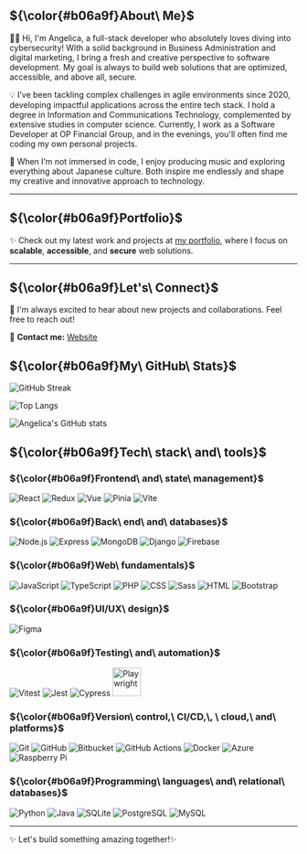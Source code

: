## ${\color{#b06a9f}About\ Me}$
:woman_technologist: Hi, I'm Angelica, a full-stack developer who absolutely loves diving into cybersecurity! With a solid background in Business Administration and digital marketing, I bring a fresh and creative perspective to software development. My goal is always to build web solutions that are optimized, accessible, and above all, secure.

💡 I’ve been tackling complex challenges in agile environments since 2020, developing impactful applications across the entire tech stack. I hold a degree in Information and Communications Technology, complemented by extensive studies in computer science. Currently, I work as a Software Developer at OP Financial Group, and in the evenings, you'll often find me coding my own personal projects.

🎵 When I’m not immersed in code, I enjoy producing music and exploring everything about Japanese culture. Both inspire me endlessly and shape my creative and innovative approach to technology.

---

## ${\color{#b06a9f}Portfolio}$

✨ Check out my latest work and projects at [my portfolio](https://yumeangelica.github.io/), where I focus on **scalable**, **accessible**, and **secure** web solutions.

---

## ${\color{#b06a9f}Let's\ Connect}$

🤝 I'm always excited to hear about new projects and collaborations. Feel free to reach out!

📩 **Contact me:** [Website](https://yumeangelica.github.io/)



## ${\color{#b06a9f}My\ GitHub\ Stats}$

![GitHub Streak](https://streak-stats.demolab.com/?user=yumeangelica&theme=light&hide_border=true&ring=b06a9f&fire=b06a9f&currStreakNum=b06a9f&sideNums=b06a9f&currStreakLabel=b06a9f&sideLabels=b06a9f&dates=b06a9f)

![Top Langs](https://github-readme-stats.vercel.app/api/top-langs/?username=yumeangelica&layout=compact&text_color=black&title_color=b06a9f&bg_color=f0dfec&theme=light)

![Angelica's GitHub stats](https://github-readme-stats.vercel.app/api?username=yumeangelica&show_icons=true&count_private=true&include_all_commits=true&theme=light&title_color=b06a9f&icon_color=b06a9f&text_color=black&bg_color=f0dfec)


## ${\color{#b06a9f}Tech\ stack\ and\ tools}$


### ${\color{#b06a9f}Frontend\ and\ state\ management}$

![React](https://skillicons.dev/icons?i=react&theme=light "React") ![Redux](https://skillicons.dev/icons?i=redux&theme=light "Redux") ![Vue](https://skillicons.dev/icons?i=vue&theme=light "Vue.js") ![Pinia](https://skillicons.dev/icons?i=pinia&theme=light "Pinia") ![Vite](https://skillicons.dev/icons?i=vite&theme=light "Vite")

### ${\color{#b06a9f}Back\ end\ and\ databases}$

![Node.js](https://skillicons.dev/icons?i=nodejs&theme=light "Node.js") ![Express](https://skillicons.dev/icons?i=express&theme=light "Express.js") ![MongoDB](https://skillicons.dev/icons?i=mongo&theme=light "MongoDB") ![Django](https://skillicons.dev/icons?i=django&theme=light "Django") ![Firebase](https://skillicons.dev/icons?i=firebase&theme=light "Firebase")



### ${\color{#b06a9f}Web\ fundamentals}$

![JavaScript](https://skillicons.dev/icons?i=js&theme=light "JavaScript") ![TypeScript](https://skillicons.dev/icons?i=ts&theme=light "TypeScript") ![PHP](https://skillicons.dev/icons?i=php&theme=light "PHP") ![CSS](https://skillicons.dev/icons?i=css&theme=light "CSS") ![Sass](https://skillicons.dev/icons?i=sass&theme=light "Sass") ![HTML](https://skillicons.dev/icons?i=html&theme=light "HTML") ![Bootstrap](https://skillicons.dev/icons?i=bootstrap&theme=light "Bootstrap")

### ${\color{#b06a9f}UI/UX\ design}$

![Figma](https://skillicons.dev/icons?i=figma&theme=light "Figma")

### ${\color{#b06a9f}Testing\ and\ automation}$

![Vitest](https://skillicons.dev/icons?i=vitest&theme=light "Vitest") ![Jest](https://skillicons.dev/icons?i=jest&theme=light "Jest") ![Cypress](https://skillicons.dev/icons?i=cypress&theme=light "Cypress") <img src="https://cdn.jsdelivr.net/gh/devicons/devicon/icons/playwright/playwright-original.svg" title="Playwright" alt="Playwright" width="50" height="50"/>

### ${\color{#b06a9f}Version\ control,\ CI/CD,\, \ cloud,\ and\ platforms}$

![Git](https://skillicons.dev/icons?i=git&theme=light "Git") ![GitHub](https://skillicons.dev/icons?i=github&theme=light "GitHub") ![Bitbucket](https://skillicons.dev/icons?i=bitbucket&theme=light "Bitbucket") ![GitHub Actions](https://skillicons.dev/icons?i=githubactions&theme=light "GitHub Actions") ![Docker](https://skillicons.dev/icons?i=docker&theme=light "Docker") ![Azure](https://skillicons.dev/icons?i=azure&theme=light "Microsoft Azure") ![Raspberry Pi](https://skillicons.dev/icons?i=raspberrypi&theme=light "Raspberry Pi")

### ${\color{#b06a9f}Programming\ languages\ and\ relational\ databases}$

![Python](https://skillicons.dev/icons?i=python&theme=light "Python") ![Java](https://skillicons.dev/icons?i=java&theme=light "Java") ![SQLite](https://skillicons.dev/icons?i=sqlite&theme=light "SQLite") ![PostgreSQL](https://skillicons.dev/icons?i=postgres&theme=light "PostgreSQL") ![MySQL](https://skillicons.dev/icons?i=mysql&theme=light "MySQL")


---


✨ Let's build something amazing together!✨